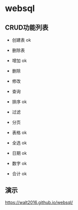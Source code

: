 
# websql 

## CRUD功能列表
- 创建表  ok
- 删除表
- 增加 ok

- 删除 
- 修改 
- 查询
- 排序 ok
- 过滤 
- 分页 

- 表格 ok
- 全选 ok
- 日期 ok
- 数字 ok
- 合计 ok

## 演示
https://walt2016.github.io/websql/